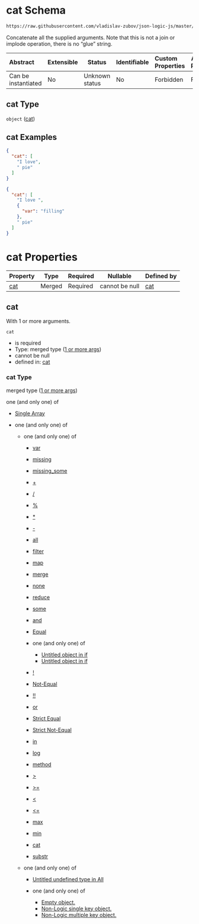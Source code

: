 # cat Schema

```txt
https://raw.githubusercontent.com/vladislav-zubov/json-logic-js/master/schemas/operators/string/cat.json
```

Concatenate all the supplied arguments. Note that this is not a join or implode operation, there is no “glue” string.


| Abstract            | Extensible | Status         | Identifiable | Custom Properties | Additional Properties | Access Restrictions | Defined In                                                   |
| :------------------ | ---------- | -------------- | ------------ | :---------------- | --------------------- | ------------------- | ------------------------------------------------------------ |
| Can be instantiated | No         | Unknown status | No           | Forbidden         | Forbidden             | none                | [cat.json](operators/string/cat.json "open original schema") |

## cat Type

`object` ([cat](cat.md))

## cat Examples

```json
{
  "cat": [
    "I love",
    " pie"
  ]
}
```

```json
{
  "cat": [
    "I love ",
    {
      "var": "filling"
    },
    " pie"
  ]
}
```

# cat Properties

| Property    | Type   | Required | Nullable       | Defined by                                                                                                               |
| :---------- | ------ | -------- | -------------- | :----------------------------------------------------------------------------------------------------------------------- |
| [cat](#cat) | Merged | Required | cannot be null | [cat](cat-properties-1-or-more-args.md "http&#x3A;//jsonlogic.com/schemas/common/one-or-more-args.json#/properties/cat") |

## cat

With 1 or more arguments.


`cat`

-   is required
-   Type: merged type ([1 or more args](cat-properties-1-or-more-args.md))
-   cannot be null
-   defined in: [cat](cat-properties-1-or-more-args.md "http&#x3A;//jsonlogic.com/schemas/common/one-or-more-args.json#/properties/cat")

### cat Type

merged type ([1 or more args](cat-properties-1-or-more-args.md))

one (and only one) of

-   [Single Array](one-or-more-args-oneof-single-array.md "check type definition")
-   one (and only one) of

    -   one (and only one) of

        -   [var](all-operators-oneof-var.md "check type definition")
        -   [missing](all-operators-oneof-missing.md "check type definition")
        -   [missing_some](all-operators-oneof-missing_some.md "check type definition")
        -   [+](all-operators-oneof--4.md "check type definition")
        -   [/](all-operators-oneof--5.md "check type definition")
        -   [%](all-operators-oneof--2.md "check type definition")
        -   [\*](all-operators-oneof--3.md "check type definition")
        -   [-](all-operators-oneof--.md "check type definition")
        -   [all](all-operators-oneof-all.md "check type definition")
        -   [filter](var-oneof-filter.md "check type definition")
        -   [map](var-oneof-map.md "check type definition")
        -   [merge](var-oneof-merge.md "check type definition")
        -   [none](all-operators-oneof-none.md "check type definition")
        -   [reduce](var-oneof-reduce.md "check type definition")
        -   [some](all-operators-oneof-some.md "check type definition")
        -   [and](all-operators-oneof-and.md "check type definition")
        -   [Equal](all-operators-oneof-equal.md "check type definition")
        -   one (and only one) of

            -   [Untitled object in if](if-oneof-0.md "check type definition")
            -   [Untitled object in if](if-oneof-1.md "check type definition")
        -   [!](all-operators-oneof-.md "check type definition")
        -   [Not-Equal](all-operators-oneof-not-equal.md "check type definition")
        -   [!!](all-operators-oneof--1.md "check type definition")
        -   [or](all-operators-oneof-or.md "check type definition")
        -   [Strict Equal](all-operators-oneof-strict-equal.md "check type definition")
        -   [Strict Not-Equal](all-operators-oneof-strict-not-equal.md "check type definition")
        -   [in](all-operators-oneof-in.md "check type definition")
        -   [log](all-operators-oneof-log.md "check type definition")
        -   [method](all-operators-oneof-method.md "check type definition")
        -   [>](all-operators-oneof--8.md "check type definition")
        -   [>=](all-operators-oneof--9.md "check type definition")
        -   [&lt;](all-operators-oneof--6.md "check type definition")
        -   [&lt;=](all-operators-oneof--7.md "check type definition")
        -   [max](all-operators-oneof-max.md "check type definition")
        -   [min](all-operators-oneof-min.md "check type definition")
        -   [cat](all-operators-oneof-cat.md "check type definition")
        -   [substr](all-operators-oneof-substr.md "check type definition")
    -   one (and only one) of

        -   [Untitled undefined type in All](all-types-wo-array-oneof-0.md "check type definition")
        -   one (and only one) of

            -   [Empty object.](no-logic-object-oneof-empty-object.md "check type definition")
            -   [Non-Logic single key object.](no-logic-object-oneof-non-logic-single-key-object.md "check type definition")
            -   [Non-Logic multiple key object.](no-logic-object-oneof-non-logic-multiple-key-object.md "check type definition")

